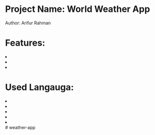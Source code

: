 # Project Name: World Weather App

Author: Arifur Rahman

# Features:

<li></li>
<li></li>
<li></li>



# Used Langauga:

<li></li>
<li></li>
<li></li>
<li></li>
<li></li># weather-app
